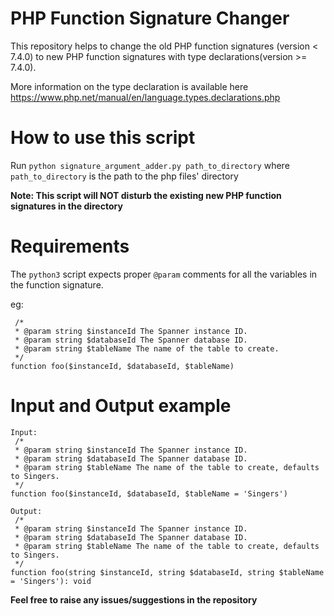 # PHP Function Signature Changer

This repository helps to change the old PHP function signatures (version < 7.4.0) to new PHP function signatures with type declarations(version >= 7.4.0).

More information on the type declaration is available here https://www.php.net/manual/en/language.types.declarations.php

# How to use this script

Run `python signature_argument_adder.py path_to_directory`
where `path_to_directory` is the path to the php files' directory

**Note: This script will NOT disturb the existing new PHP function signatures in the directory**

# Requirements
The `python3` script expects proper `@param` comments for all the variables in the function signature.

eg:
```
 /*
 * @param string $instanceId The Spanner instance ID.
 * @param string $databaseId The Spanner database ID.
 * @param string $tableName The name of the table to create.
 */
function foo($instanceId, $databaseId, $tableName)
```

# Input and Output example

```
Input:
 /*
 * @param string $instanceId The Spanner instance ID.
 * @param string $databaseId The Spanner database ID.
 * @param string $tableName The name of the table to create, defaults to Singers.
 */
function foo($instanceId, $databaseId, $tableName = 'Singers')

Output:
 /*
 * @param string $instanceId The Spanner instance ID.
 * @param string $databaseId The Spanner database ID.
 * @param string $tableName The name of the table to create, defaults to Singers.
 */
function foo(string $instanceId, string $databaseId, string $tableName = 'Singers'): void
```


**Feel free to raise any issues/suggestions in the repository**
